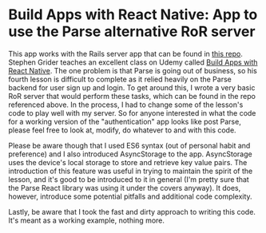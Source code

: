# Build Apps with React Native: App to use the Parse alternative RoR server
This app works with the Rails server app that can be found in [this repo](https://github.com/decampj4/build-apps-with-react-native-parse-alternative-server).
Stephen Grider teaches an excellent class on Udemy called [Build Apps with React Native](https://www.udemy.com/reactnative/learn/#/). The one problem is 
that Parse is going out of business, so his fourth lesson is difficult to complete as it relied heavily on the Parse
backend for user sign up and login. To get around this, I wrote a very basic RoR server that would perform these tasks, which
can be found in the repo referenced above. In the process, I had to change some of the lesson's code to play well with my server.
So for anyone interested in what the code for a working version of the "authentication" app looks like post Parse, please feel free to
look at, modify, do whatever to and with this code.

Please be aware though that I used ES6 syntax (out of personal habit and preference) and I also introduced AsyncStorage to the app. AsyncStorage
uses the device's local storage to store and retrieve key value pairs. The introduction of this feature was useful in trying to
maintain the spirit of the lesson, and it's good to be introduced to it in general (I'm pretty sure that the Parse React library
was using it under the covers anyway). It does, however, introduce some potential pitfalls and additional code complexity.

Lastly, be aware that I took the fast and dirty approach to writing this code. It's meant as a working example, nothing more.
